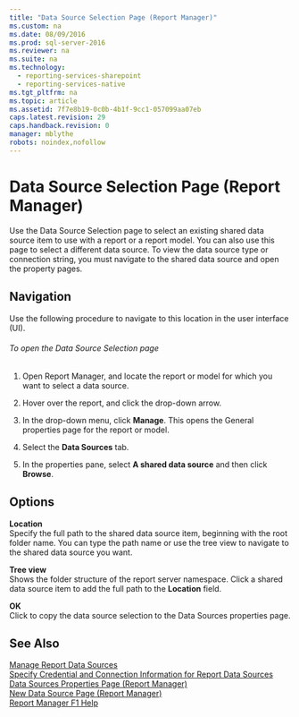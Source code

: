 ```yaml
---
title: "Data Source Selection Page (Report Manager)"
ms.custom: na
ms.date: 08/09/2016
ms.prod: sql-server-2016
ms.reviewer: na
ms.suite: na
ms.technology: 
  - reporting-services-sharepoint
  - reporting-services-native
ms.tgt_pltfrm: na
ms.topic: article
ms.assetid: 7f7e8b19-0c0b-4b1f-9cc1-057099aa07eb
caps.latest.revision: 29
caps.handback.revision: 0
manager: mblythe
robots: noindex,nofollow
---
```

# Data Source Selection Page (Report Manager)
Use the Data Source Selection page to select an existing shared data source item to use with a report or a report model. You can also use this page to select a different data source. To view the data source type or connection string, you must navigate to the shared data source and open the property pages.  
  
## Navigation  
 Use the following procedure to navigate to this location in the user interface (UI).  
  
###### To open the Data Source Selection page  
  
1.  Open Report Manager, and locate the report or model for which you want to select a data source.  
  
2.  Hover over the report, and click the drop-down arrow.  
  
3.  In the drop-down menu, click **Manage**. This opens the General properties page for the report or model.  
  
4.  Select the **Data Sources** tab.  
  
5.  In the properties pane, select **A shared data source** and then click **Browse**.  
  
## Options  
 **Location**  
 Specify the full path to the shared data source item, beginning with the root folder name. You can type the path name or use the tree view to navigate to the shared data source you want.  
  
 **Tree view**  
 Shows the folder structure of the report server namespace. Click a shared data source item to add the full path to the **Location** field.  
  
 **OK**  
 Click to copy the data source selection to the Data Sources properties page.  
  
## See Also  
 [Manage Report Data Sources](../../Topics/TopicNameNotContainA/Manage-Report-Data-Sources.md)   
 [Specify Credential and Connection Information for Report Data Sources](../../Topics/TopicNameNotContainA/Specify-Credential-and-Connection-Information-for-Report-Data-Sources.md)   
 [Data Sources Properties Page (Report Manager)](../../Topics/TopicNameNotContainA/Data-Sources-Properties-Page--Report-Manager-.md)   
 [New Data Source Page (Report Manager)](../../Topics/TopicNameNotContainA/New-Data-Source-Page--Report-Manager-.md)   
 [Report Manager F1 Help](../../Topics/TopicNameNotContainA/Report-Manager-F1-Help.md)